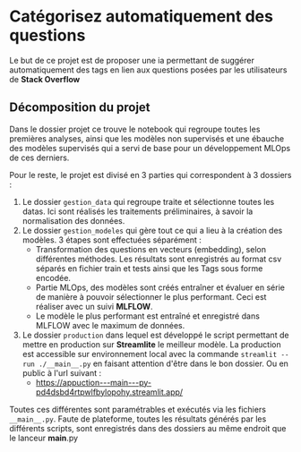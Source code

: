 # Catégorisez automatiquement des questions

Le but de ce projet est de proposer une ia permettant de suggérer automatiquement des tags en lien aux questions posées 
par les utilisateurs de __Stack Overflow__

## Décomposition du projet

Dans le dossier projet ce trouve le notebook qui regroupe toutes les premières analyses, ainsi que les modèles non 
supervisés et une ébauche des modèles supervisés qui a servi de base pour un développement MLOps de ces derniers.

Pour le reste, le projet est divisé en 3 parties qui correspondent à 3 dossiers :
1. Le dossier `gestion_data` qui regroupe traite et sélectionne toutes les datas.
Ici sont réalisés les traitements préliminaires, à savoir la normalisation des données.
2. Le dossier `gestion_modeles` qui gère tout ce qui a lieu à la création des modèles. 3 étapes sont effectuées 
séparément : 
    * Transformation des questions en vecteurs (embedding), selon différentes méthodes. Les résultats sont enregistrés
au format csv séparés en fichier train et tests ainsi que les Tags sous forme encodée.
    * Partie MLOps, des modèles sont créés entraîner et évaluer en série de manière à pouvoir sélectionner le plus 
performant. Ceci est réaliser avec un suivi __MLFLOW__.
    * Le modèle le plus performant est entraîné et enregistré dans MLFLOW avec le maximum de données.
3. Le dossier `production` dans lequel est développé le script permettant de mettre en production sur __Streamlite__ le 
meilleur modèle.
La production est accessible sur environnement local avec la commande `streamlit --run ./__main__.py` en faisant 
attention d'être dans le bon dossier. Ou en public à l'url suivant :
   * https://appuction---main---py-pd4dsbd4rtpwlfbylopohy.streamlit.app/

Toutes ces différentes sont paramétrables et exécutés via les fichiers `__main__.py`. Faute de plateforme, toutes les 
résultats générés par les différents scripts, sont enregistrés dans des dossiers au même endroit que le lanceur 
__main__.py